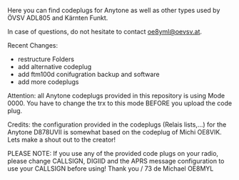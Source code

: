 
Here you can find codeplugs for Anytone as well as other types used by ÖVSV ADL805 and Kärnten Funkt.

In case of questions, do not hesitate to contact oe8yml@oevsv.at.

Recent Changes:
* restructure Folders
* add alternative codeplug
* add ftm100d conifugration backup and software 
* add more codeplugs

Attention: all Anytone codeplugs provided in this repository is using Mode 0000. You have to change the trx to this mode BEFORE you upload the code plug. 

Credits: the configuration provided in the codeplugs (Relais lists,...) for the Anytone D878UVII is somewhat based on the codeplug of Michi OE8VIK. Lets make a shout out to the creator!

PLEASE NOTE: If you use any of the provided code plugs on your radio, please change CALLSIGN, DIGIID and the APRS message configuration to use your CALLSIGN before using! Thank you / 73 de Michael OE8MYL
